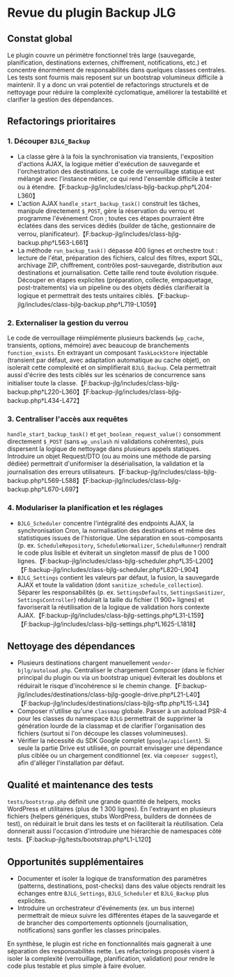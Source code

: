 # Revue du plugin Backup JLG

## Constat global
Le plugin couvre un périmètre fonctionnel très large (sauvegarde, planification, destinations externes, chiffrement, notifications, etc.) et concentre énormément de responsabilités dans quelques classes centrales. Les tests sont fournis mais reposent sur un bootstrap volumineux difficile à maintenir. Il y a donc un vrai potentiel de refactorings structurels et de nettoyage pour réduire la complexité cyclomatique, améliorer la testabilité et clarifier la gestion des dépendances.

## Refactorings prioritaires
### 1. Découper `BJLG_Backup`
* La classe gère à la fois la synchronisation via transients, l'exposition d'actions AJAX, la logique métier d'exécution de sauvegarde et l'orchestration des destinations. Le code de verrouillage statique est mélangé avec l'instance métier, ce qui rend l'ensemble difficile à tester ou à étendre.【F:backup-jlg/includes/class-bjlg-backup.php†L204-L360】
* L'action AJAX `handle_start_backup_task()` construit les tâches, manipule directement `$_POST`, gère la réservation du verrou et programme l'événement Cron ; toutes ces étapes pourraient être éclatées dans des services dédiés (builder de tâche, gestionnaire de verrou, planificateur).【F:backup-jlg/includes/class-bjlg-backup.php†L563-L661】
* La méthode `run_backup_task()` dépasse 400 lignes et orchestre tout : lecture de l'état, préparation des fichiers, calcul des filtres, export SQL, archivage ZIP, chiffrement, contrôles post-sauvegarde, distribution aux destinations et journalisation. Cette taille rend toute évolution risquée. Découper en étapes explicites (préparation, collecte, empaquetage, post-traitements) via un pipeline ou des objets dédiés clarifierait la logique et permettrait des tests unitaires ciblés.【F:backup-jlg/includes/class-bjlg-backup.php†L719-L1059】

### 2. Externaliser la gestion du verrou
Le code de verrouillage réimplémente plusieurs backends (`wp_cache`, transients, options, mémoire) avec beaucoup de branchements `function_exists`. En extrayant un composant `TaskLockStore` injectable (transient par défaut, avec adaptation automatique au cache objet), on isolerait cette complexité et on simplifierait `BJLG_Backup`. Cela permettrait aussi d'écrire des tests ciblés sur les scénarios de concurrence sans initialiser toute la classe.【F:backup-jlg/includes/class-bjlg-backup.php†L220-L360】【F:backup-jlg/includes/class-bjlg-backup.php†L434-L472】

### 3. Centraliser l'accès aux requêtes
`handle_start_backup_task()` et `get_boolean_request_value()` consomment directement `$_POST` (sans `wp_unslash` ni validations cohérentes), puis dispersent la logique de nettoyage dans plusieurs appels statiques. Introduire un objet Request/DTO (ou au moins une méthode de parsing dédiée) permettrait d'uniformiser la désérialisation, la validation et la journalisation des erreurs utilisateurs.【F:backup-jlg/includes/class-bjlg-backup.php†L569-L588】【F:backup-jlg/includes/class-bjlg-backup.php†L670-L697】

### 4. Modulariser la planification et les réglages
* `BJLG_Scheduler` concentre l'intégralité des endpoints AJAX, la synchronisation Cron, la normalisation des destinations et même des statistiques issues de l'historique. Une séparation en sous-composants (p. ex. `ScheduleRepository`, `ScheduleNormalizer`, `ScheduleRunner`) rendrait le code plus lisible et éviterait un singleton massif de plus de 1 000 lignes.【F:backup-jlg/includes/class-bjlg-scheduler.php†L35-L200】【F:backup-jlg/includes/class-bjlg-scheduler.php†L820-L904】
* `BJLG_Settings` contient les valeurs par défaut, la fusion, la sauvegarde AJAX et toute la validation (dont `sanitize_schedule_collection`). Séparer les responsabilités (p. ex. `SettingsDefaults`, `SettingsSanitizer`, `SettingsController`) réduirait la taille du fichier (1 900+ lignes) et favoriserait la réutilisation de la logique de validation hors contexte AJAX.【F:backup-jlg/includes/class-bjlg-settings.php†L31-L159】【F:backup-jlg/includes/class-bjlg-settings.php†L1625-L1818】

## Nettoyage des dépendances
* Plusieurs destinations chargent manuellement `vendor-bjlg/autoload.php`. Centraliser le chargement Composer (dans le fichier principal du plugin ou via un bootstrap unique) éviterait les doublons et réduirait le risque d'incohérence si le chemin change.【F:backup-jlg/includes/destinations/class-bjlg-google-drive.php†L21-L40】【F:backup-jlg/includes/destinations/class-bjlg-sftp.php†L15-L34】
* Composer n'utilise qu'une `classmap` globale. Passer à un autoload PSR-4 pour les classes du namespace `BJLG` permettrait de supprimer la génération lourde de la classmap et de clarifier l'organisation des fichiers (surtout si l'on découpe les classes volumineuses).
* Vérifier la nécessité du SDK Google complet (`google/apiclient`). Si seule la partie Drive est utilisée, on pourrait envisager une dépendance plus ciblée ou un chargement conditionnel (ex. via `composer suggest`), afin d'alléger l'installation par défaut.

## Qualité et maintenance des tests
`tests/bootstrap.php` définit une grande quantité de helpers, mocks WordPress et utilitaires (plus de 1 300 lignes). En l'extrayant en plusieurs fichiers (helpers génériques, stubs WordPress, builders de données de test), on réduirait le bruit dans les tests et on faciliterait la réutilisation. Cela donnerait aussi l'occasion d'introduire une hiérarchie de namespaces côté tests.【F:backup-jlg/tests/bootstrap.php†L1-L120】

## Opportunités supplémentaires
* Documenter et isoler la logique de transformation des paramètres (patterns, destinations, post-checks) dans des value objects rendrait les échanges entre `BJLG_Settings`, `BJLG_Scheduler` et `BJLG_Backup` plus explicites.
* Introduire un orchestrateur d'événements (ex. un bus interne) permettrait de mieux suivre les différentes étapes de la sauvegarde et de brancher des comportements optionnels (journalisation, notifications) sans gonfler les classes principales.

En synthèse, le plugin est riche en fonctionnalités mais gagnerait à une séparation des responsabilités nette. Les refactorings proposés visent à isoler la complexité (verrouillage, planification, validation) pour rendre le code plus testable et plus simple à faire évoluer.
